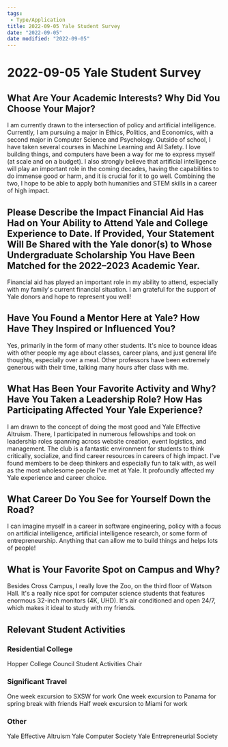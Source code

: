 ```yaml
---
tags:
 - Type/Application
title: 2022-09-05 Yale Student Survey
date: "2022-09-05"
date modified: "2022-09-05"
---
```


# 2022-09-05 Yale Student Survey

## What Are Your Academic Interests? Why Did You Choose Your Major?
I am currently drawn to the intersection of policy and artificial intelligence. Currently, I am pursuing a major in Ethics, Politics, and Economics, with a second major in Computer Science and Psychology. Outside of school, I have taken several courses in Machine Learning and AI Safety. I love building things, and computers have been a way for me to express myself (at scale and on a budget). I also strongly believe that artificial intelligence will play an important role in the coming decades, having the capabilities to do immense good or harm, and it is crucial for it to go well. Combining the two, I hope to be able to apply both humanities and STEM skills in a career of high impact.

## Please Describe the Impact Financial Aid Has Had on Your Ability to Attend Yale and College Experience to Date. If Provided, Your Statement Will Be Shared with the Yale donor(s) to Whose Undergraduate Scholarship You Have Been Matched for the 2022–2023 Academic Year.
Financial aid has played an important role in my ability to attend, especially with my family's current financial situation. I am grateful for the support of Yale donors and hope to represent you well!

## Have You Found a Mentor Here at Yale? How Have They Inspired or Influenced You?
Yes, primarily in the form of many other students. It's nice to bounce ideas with other people my age about classes, career plans, and just general life thoughts, especially over a meal. Other professors have been extremely generous with their time, talking many hours after class with me.

## What Has Been Your Favorite Activity and Why? Have You Taken a Leadership Role? How Has Participating Affected Your Yale Experience?
I am drawn to the concept of doing the most good and Yale Effective Altruism. There, I participated in numerous fellowships and took on leadership roles spanning across website creation, event logistics, and management. The club is a fantastic environment for students to think critically, socialize, and find career resources in careers of high impact. I've found members to be deep thinkers and especially fun to talk with, as well as the most wholesome people I've met at Yale. It profoundly affected my Yale experience and career choice.

## What Career Do You See for Yourself Down the Road?
I can imagine myself in a career in software engineering, policy with a focus on artificial intelligence, artificial intelligence research, or some form of entrepreneurship. Anything that can allow me to build things and helps lots of people!

## What is Your Favorite Spot on Campus and Why?
Besides Cross Campus, I really love the Zoo, on the third floor of Watson Hall. It's a really nice spot for computer science students that features enormous 32-inch monitors (4K, UHD). It's air conditioned and open 24/7, which makes it ideal to study with my friends.

## Relevant Student Activities

### Residential College
Hopper College Council Student Activities Chair

### Significant Travel
One week excursion to SXSW for work
One week excursion to Panama for spring break with friends
Half week excursion to Miami for work

### Other
Yale Effective Altruism
Yale Computer Society
Yale Entrepreneurial Society
